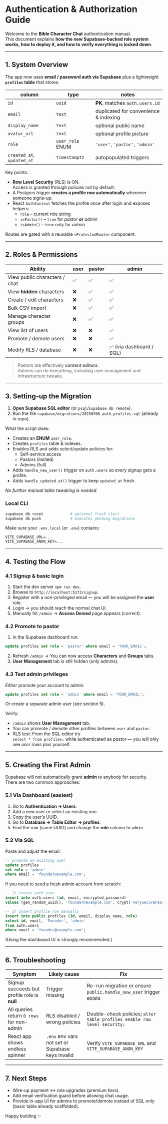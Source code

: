 # Authentication & Authorization Guide

Welcome to the **Bible Character Chat** authentication manual.  
This document explains **how the new Supabase-backed role system works, how to deploy it, and how to verify everything is locked down**.

---

## 1. System Overview

The app now uses **email / password auth via Supabase** plus a lightweight **`profiles` table** that stores:

| column | type | notes |
|--------|------|-------|
| `id`   | `uuid` | **PK**, matches `auth.users.id` |
| `email`| `text`| duplicated for convenience & indexing |
| `display_name` | `text` | optional public name |
| `avatar_url` | `text` | optional profile picture |
| `role` | `user_role` ENUM | `'user'`, `'pastor'`, `'admin'` |
| `created_at`, `updated_at` | `timestamptz` | autopopulated triggers |

Key points:

* **Row Level Security** (RLS) is ON.  
  Access is granted through policies not by default.
* A Postgres trigger **creates a profile row automatically** whenever someone signs-up.
* React `AuthContext` fetches the profile once after login and exposes helpers:
  * `role` – current role string
  * `isPastor()`  – `true` for *pastor* **or** *admin*
  * `isAdmin()`   – `true` only for *admin*

Routes are gated with a reusable `<ProtectedRoute>` component.

---

## 2. Roles & Permissions

| Ability | user | pastor | admin |
|---------|------|--------|-------|
| View public characters / chat | ✅ | ✅ | ✅ |
| View **hidden** characters | ❌ | ✅ | ✅ |
| Create / edit characters | ❌ | ✅ | ✅ |
| Bulk CSV import | ❌ | ✅ | ✅ |
| Manage character groups | ❌ | ✅ | ✅ |
| View list of users | ❌ | ❌ | ✅ |
| Promote / demote users | ❌ | ❌ | ✅ |
| Modify RLS / database | ❌ | ❌ | ✅ (via dashboard / SQL) |

> Pastors are effectively **content editors**.  
> Admins can do everything, including user management and infrastructure tweaks.

---

## 3. Setting-up the Migration

1. **Open Supabase SQL editor** (or `psql`/`supabase db remote`).
2. Run the file `supabase/migrations/20250708_auth_profiles.sql` (already in repo).

What the script does:

* Creates an **ENUM** `user_role`.
* Creates `profiles` table & indexes.
* Enables RLS and adds select/update policies for:
  * Self-service access
  * Pastors (limited)
  * Admins (full)
* Adds `handle_new_user()` trigger on `auth.users` so every signup gets a profile.
* Adds `handle_updated_at()` trigger to keep `updated_at` fresh.

_No further manual table tweaking is needed._

### Local CLI

```bash
supabase db reset            # optional fresh start
supabase db push             # executes pending migrations
```

Make sure your `.env.local` (or `.env`) contains:

```
VITE_SUPABASE_URL=...
VITE_SUPABASE_ANON_KEY=...
```

---

## 4. Testing the Flow

### 4.1 Signup & basic login

1. Start the dev server `npm run dev`.
2. Browse to `http://localhost:5173/signup`.
3. Register with a non-privileged email — you will be assigned the **user** role.
4. Login → you should reach the normal chat UI.
5. Manually hit `/admin` → **Access Denied** page appears (correct).

### 4.2 Promote to pastor

1. In the Supabase dashboard run:

```sql
update profiles set role = 'pastor' where email = 'YOUR_EMAIL';
```

2. Refresh `/admin` → You can now access **Characters** and **Groups** tabs.
3. **User Management** tab is still hidden (only admins).

### 4.3 Test admin privileges

*Either* promote your account to admin:

```sql
update profiles set role = 'admin' where email = 'YOUR_EMAIL';
```

*Or* create a separate admin user (see section 5).

Verify:

* `/admin` shows **User Management** tab.
* You can promote / demote other profiles between `user` and `pastor`.
* RLS test: From the SQL editor try  
  `select * from profiles;` while authenticated as *pastor* — you will only see *user* rows plus yourself.

---

## 5. Creating the First Admin

Supabase will not automatically grant **admin** to anybody for security.  
There are two common approaches:

### 5.1 Via Dashboard (easiest)

1. Go to **Authentication → Users**.
2. Add a new user or select an existing one.
3. Copy the user’s UUID.
4. Go to **Database → Table Editor → profiles**.
5. Find the row (same UUID) and change the **role** column to `admin`.

### 5.2 Via SQL

Paste and adjust the email:

```sql
-- promote an existing user
update profiles
set role = 'admin'
where email = 'founder@example.com';
```

If you need to seed a fresh admin account from scratch:

```sql
-- 1) create auth user
insert into auth.users (id, email, encrypted_password)
values (gen_random_uuid(), 'founder@example.com', crypt('VerySecurePassword', gen_salt('bf')));

-- 2) insert profile row manually
insert into public.profiles (id, email, display_name, role)
select id, email, 'Founder', 'admin'
from auth.users
where email = 'founder@example.com';
```

(Using the dashboard UI is strongly recommended.)

---

## 6. Troubleshooting

| Symptom | Likely cause | Fix |
|---------|--------------|-----|
| Signup succeeds but profile role is **null** | Trigger missing | Re-run migration or ensure `public.handle_new_user` trigger exists |
| All queries return `0 rows` for non-admin | RLS disabled / wrong policies | Double-check policies; `alter table profiles enable row level security;` |
| React app shows endless spinner | `.env` env vars not set or Supabase keys invalid | Verify `VITE_SUPABASE_URL` and `VITE_SUPABASE_ANON_KEY` |

---

## 7. Next Steps

* Wire-up payment ↔ role upgrades (premium tiers).
* Add email verification guard before allowing chat usage.
* Provide in-app UI for admins to promote/demote instead of SQL only (basic table already scaffolded).

Happy building ✨
